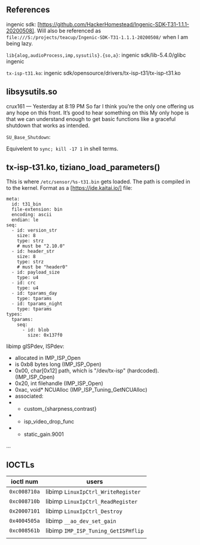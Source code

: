 References
---

ingenic sdk: [https://github.com/HackerHomestead/Ingenic-SDK-T31-1.1.1-20200508].  Will also be referenced as `file:///S:/projects/teacup/Ingenic-SDK-T31-1.1.1-20200508/` when I am being lazy.

`lib{alog,audioProcess,imp,sysutils}.{so,a}`: ingenic sdk/lib-5.4.0/glibc
ingenic

`tx-isp-t31.ko`: ingenic sdk/opensource/drivers/tx-isp-t31/tx-isp-t31.ko

libsysutils.so
----

  crux161 — Yesterday at 8:19 PM
  So far I think you’re the only one offering us any hope on this front. It’s good to hear something on this
  My only hope is that we can understand enough to get basic functions like a graceful shutdown that works as intended.

`SU_Base_Shutdown`:

Equivelent to `sync; kill -17 1` in shell terms.



tx-isp-t31.ko, tiziano_load_parameters()
---

This is where `/etc/sensor/%s-t31.bin` gets loaded.  The path is compiled in to the kernel.  Format as a [https://ide.kaitai.io/] file:

```
meta:
  id: t31_bin
  file-extension: bin
  encoding: ascii
  endian: le
seq:
  - id: version_str
    size: 8
    type: strz
    # must be "2.10.0"
  - id: header_str
    size: 8
    type: strz
    # must be "header0"
  - id: payload_size
    type: u4
  - id: crc
    type: u4
  - id: tparams_day
    type: tparams
  - id: tparams_night
    type: tparams
types:
  tparams:
    seq:
      - id: blob
        size: 0x137f0
```





libimp gISPdev, ISPdev:

* allocated in IMP_ISP_Open
* is 0xb8 bytes long (IMP_ISP_Open)
* 0x00, char[0x12] path, which is "/dev/tx-isp" (hardcoded). (IMP_ISP_Open)
* 0x20, int filehandle (IMP_ISP_Open)
* 0xac, void* NCUAlloc (IMP_ISP_Tuning_GetNCUAlloc)
* associated: 
* * custom_{sharpness,contrast}
* * isp_video_drop_func
* * static_gain.9001


...

IOCTLs
------

| ioctl num | users |
| -         | - |
| `0xc008710a` | libimp `LinuxIpCtrl_WriteRegister` |
| `0xc008710b` | libimp `LinuxIpCtrl_ReadRegister`  |
| `0x20007101` | libimp `LinuxIpCtrl_Destroy` |
| `0x4004505a` | libimp `__ao_dev_set_gain` |
| `0xc008561b` | libimp `IMP_ISP_Tuning_GetISPHflip` |
|   | |

